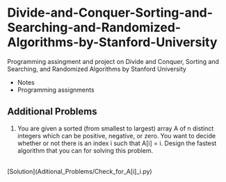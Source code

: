# Divide-and-Conquer-Sorting-and-Searching-and-Randomized-Algorithms-by-Stanford-University
Programming assingment and project on Divide and Conquer, Sorting and Searching, and Randomized Algorithms by Stanford University
* Notes
* Programming assignments 

## Additional Problems
1. You are given a sorted (from smallest to largest) array A of n distinct integers which can be positive, negative, or zero. You want to decide whether or not there is an index i such that A[i] = i. Design the fastest algorithm that you can for solving this problem.
<br>
[Solution](Aditional_Problems/Check_for_A[i]_i.py)  
